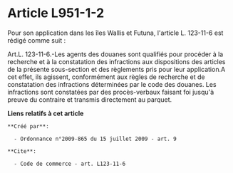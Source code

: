 # Article L951-1-2

Pour son application dans les îles Wallis et Futuna, l'article L. 123-11-6 est rédigé comme suit : 

Art.L. 123-11-6.-Les agents des douanes sont qualifiés pour procéder à la recherche et à la constatation des infractions aux
dispositions des articles de la présente sous-section et des règlements pris pour leur application.A cet effet, ils agissent,
conformément aux règles de recherche et de constatation des infractions déterminées par le code des douanes. Les infractions
sont constatées par des procès-verbaux faisant foi jusqu'à preuve du contraire et transmis directement au parquet.

**Liens relatifs à cet article**

	**Créé par**:

	  - Ordonnance n°2009-865 du 15 juillet 2009 - art. 9

	**Cite**:

	  - Code de commerce - art. L123-11-6
